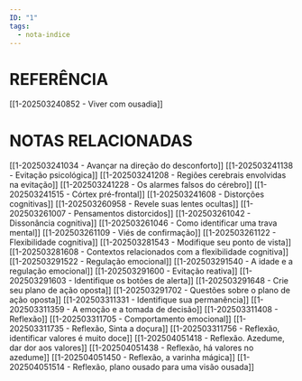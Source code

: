 ```yaml
---
ID: "1"
tags:
  - nota-indice
---
```

# REFERÊNCIA

[[1-202503240852 - Viver com ousadia]]
# NOTAS RELACIONADAS

[[1-202503241034 - Avançar na direção do desconforto]]
[[1-202503241138 - Evitação psicológica]]
[[1-202503241208 - Regiões cerebrais envolvidas na evitação]]
[[1-202503241228 - Os alarmes falsos do cérebro]]
[[1-202503241515 - Córtex pré-frontal]]
[[1-202503241608 - Distorções cognitivas]]
[[1-202503260958 - Revele suas lentes ocultas]]
[[1-202503261007 - Pensamentos distorcidos]]
[[1-202503261042 - Dissonância cognitiva]]
[[1-202503261046 - Como identificar uma trava mental]]
[[1-202503261109 - Viés de confirmação]]
[[1-202503261122 - Flexibilidade cognitiva]]
[[1-202503281543 - Modifique seu ponto de vista]]
[[1-202503281608 - Contextos relacionados com a flexibilidade cognitiva]]
[[1-202503291522 - Regulação emocional]]
[[1-202503291540 - A idade e a regulação emocional]]
[[1-202503291600 - Evitação reativa]]
[[1-202503291603 - Identifique os botões de alerta]]
[[1-202503291648 - Crie seu plano de ação oposta]]
[[1-202503291702 - Questões sobre o plano de ação oposta]]
[[1-202503311331 - Identifique sua permanência]]
[[1-202503311359 - A emoção e a tomada de decisão]]
[[1-202503311408 - Reflexão]]
[[1-202503311705 - Comportamento emocional]]
[[1-202503311735 - Reflexão, Sinta a doçura]]
[[1-202503311756 - Reflexão, identificar valores é muito doce]]
[[1-202504051418 - Reflexão. Azedume, dar dor aos valores]]
[[1-202504051438 - Reflexão, há valores no azedume]]
[[1-202504051450 - Reflexão, a varinha mágica]]
[[1-202504051514 - Reflexão, plano ousado para uma visão ousada]]







